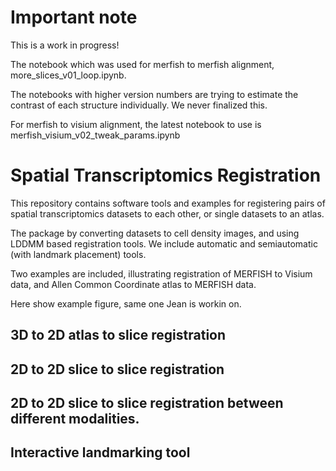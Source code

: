 # Important note
This is a work in progress!

The notebook which was used for merfish to merfish alignment, more_slices_v01_loop.ipynb.

The notebooks with higher version numbers are trying to estimate the contrast of each structure individually. We never finalized this.

For merfish to visium alignment, the latest notebook to use is merfish_visium_v02_tweak_params.ipynb

# Spatial Transcriptomics Registration
This repository contains software tools and examples for registering pairs of spatial transcriptomics datasets to each other, or single datasets to an atlas.

The package by converting datasets to cell density images, and using LDDMM based registration tools.  We include automatic and semiautomatic (with landmark placement) tools.

Two examples are included, illustrating registration of MERFISH to Visium data, and Allen Common Coordinate atlas to MERFISH data.


Here show example figure, same one Jean is workin on.


## 3D to 2D atlas to slice registration

## 2D to 2D slice to slice registration

## 2D to 2D slice to slice registration between different modalities.

## Interactive landmarking tool
